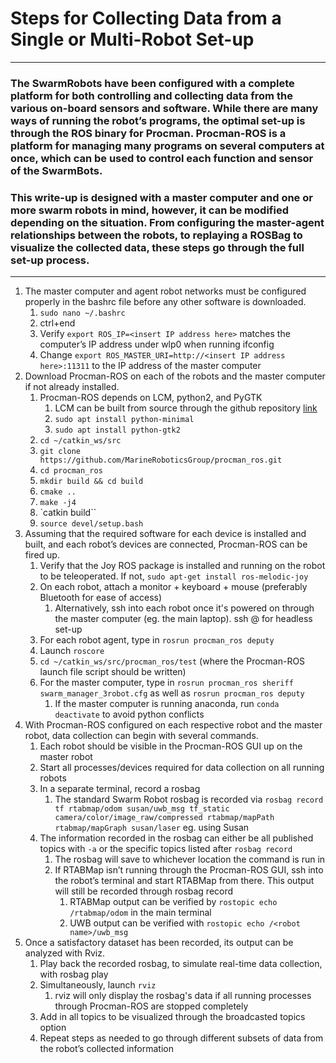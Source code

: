 # Steps for Collecting Data from a Single or Multi-Robot Set-up
---
### The SwarmRobots have been configured with a complete platform for both controlling and collecting data from the various on-board sensors and software. While there are many ways of running the robot’s programs, the optimal set-up is through the ROS binary for Procman. Procman-ROS is a platform for managing many programs on several computers at once, which can be used to control each function and sensor of the SwarmBots. 

### This write-up is designed with a master computer and one or more swarm robots in mind, however, it can be modified depending on the situation. From configuring the master-agent relationships between the robots, to replaying a ROSBag to visualize the collected data, these steps go through the full set-up process.
---
1. The master computer and agent robot networks must be configured properly in the bashrc file before any other software is downloaded.
    1. `sudo nano ~/.bashrc`
    2. ctrl+end
    3. Verify `export ROS_IP=<insert IP address here>` matches the computer’s IP address under wlp0 when running ifconfig
    4. Change `export ROS_MASTER_URI=http://<insert IP address here>:11311` to the IP address of the master computer
2. Download Procman-ROS on each of the robots and the master computer if not already installed.
    1. Procman-ROS depends on LCM, python2, and PyGTK
        1. LCM can be built from source through the github repository [link](https://lcm-proj.github.io/build_instructions.html)
        2. `sudo apt install python-minimal`
        3. `sudo apt install python-gtk2`
    2. `cd ~/catkin_ws/src`
    3. `git clone https://github.com/MarineRoboticsGroup/procman_ros.git`
    4. `cd procman_ros`
    5. `mkdir build && cd build`
    6. `cmake ..`
    7. `make -j4`
    8. `catkin build``
    9. `source devel/setup.bash`
3. Assuming that the required software for each device is installed and built, and each robot’s devices are connected, Procman-ROS can be fired up.
    1. Verify that the Joy ROS package is installed and running on the robot to be teleoperated. If not, `sudo apt-get install ros-melodic-joy`
    2. On each robot, attach a monitor + keyboard + mouse (preferably Bluetooth for ease of access)
        1. Alternatively, ssh into each robot once it's powered on through the master computer (eg. the main laptop). ssh <robot name>@<ip address> for headless set-up
    3. For each robot agent, type in `rosrun procman_ros deputy`
    4. Launch `roscore`
    5. `cd ~/catkin_ws/src/procman_ros/test` (where the Procman-ROS launch file script should be written)
    6. For the master computer, type in `rosrun procman_ros sheriff swarm_manager_3robot.cfg` as well as `rosrun procman_ros deputy`
        1. If the master computer is running anaconda, run `conda deactivate` to avoid python conflicts
4. With Procman-ROS configured on each respective robot and the master robot, data collection can begin with several commands.
    1. Each robot should be visible in the Procman-ROS GUI up on the master robot
    2. Start all processes/devices required for data collection on all running robots
    3. In a separate terminal, record a rosbag
        1. The standard Swarm Robot rosbag is recorded via `rosbag record tf rtabmap/odom susan/uwb_msg tf_static camera/color/image_raw/compressed rtabmap/mapPath rtabmap/mapGraph susan/laser` eg. using Susan
    4. The information recorded in the rosbag can either be all published topics with `-a` or the specific topics listed after `rosbag record`
        1. The rosbag will save to whichever location the command is run in
        2. If RTABMap isn’t running through the Procman-ROS GUI, ssh into the robot’s terminal and start RTABMap from there. This output will still be recorded through rosbag record
            1. RTABMap output can be verified by `rostopic echo /rtabmap/odom` in the main terminal
            2. UWB output can be verified with `rostopic echo /<robot name>/uwb_msg`
5. Once a satisfactory dataset has been recorded, its output can be analyzed with Rviz.
    1. Play back the recorded rosbag, to simulate real-time data collection, with rosbag play <name of recorded rosbag>
    2. Simultaneously, launch `rviz`
        1. rviz will only display the rosbag's data if all running processes through Procman-ROS are stopped completely
    3. Add in all topics to be visualized through the broadcasted topics option
    4. Repeat steps as needed to go through different subsets of data from the robot’s collected information
